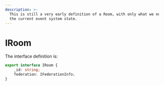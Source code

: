 ```yaml
---
description: >-
  This is still a very early definition of a Room, with only what we need for
  the current event system state.
---
```


# IRoom

The interface definition is:

```typescript
export interface IRoom {
	_id: string;
	federation: IFederationInfo;
}
```

